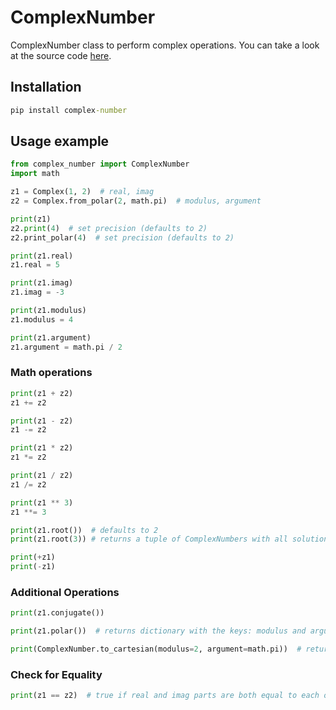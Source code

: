 # ComplexNumber

ComplexNumber class to perform complex operations.
You can take a look at the source code [here](https://github.com/Enzo1603/ComplexNumber).

## Installation

```bat
pip install complex-number
```

## Usage example

```python
from complex_number import ComplexNumber
import math

z1 = Complex(1, 2)  # real, imag
z2 = Complex.from_polar(2, math.pi)  # modulus, argument

print(z1)
z2.print(4)  # set precision (defaults to 2)
z2.print_polar(4)  # set precision (defaults to 2)

print(z1.real)
z1.real = 5

print(z1.imag)
z1.imag = -3

print(z1.modulus)
z1.modulus = 4

print(z1.argument)
z1.argument = math.pi / 2
```

### Math operations

```python
print(z1 + z2)
z1 += z2

print(z1 - z2)
z1 -= z2

print(z1 * z2)
z1 *= z2

print(z1 / z2)
z1 /= z2

print(z1 ** 3)
z1 **= 3

print(z1.root())  # defaults to 2
print(z1.root(3)) # returns a tuple of ComplexNumbers with all solutions

print(+z1)
print(-z1)
```

### Additional Operations

```python
print(z1.conjugate())

print(z1.polar())  # returns dictionary with the keys: modulus and argument.

print(ComplexNumber.to_cartesian(modulus=2, argument=math.pi))  # returns tuple with real and imag part.
```

### Check for Equality

```python
print(z1 == z2)  # true if real and imag parts are both equal to each other
```
